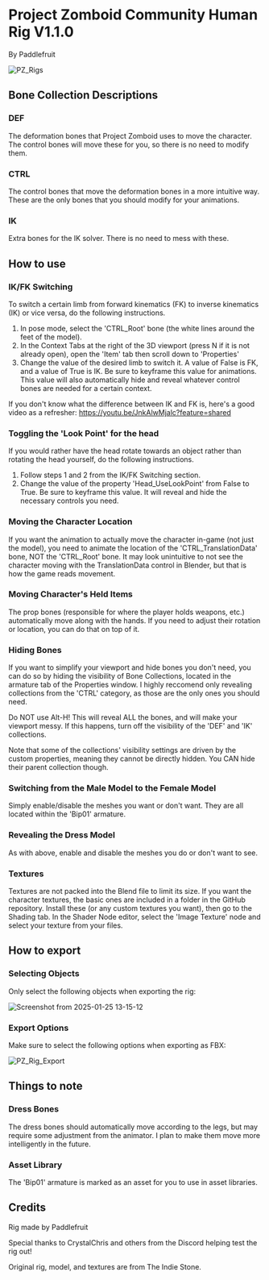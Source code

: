 # Project Zomboid Community Human Rig V1.1.0
By Paddlefruit

![PZ_Rigs](https://github.com/user-attachments/assets/8cb978a5-4bfa-4b4e-b7ce-79d22cc2e92f)


## Bone Collection Descriptions

### DEF
The deformation bones that Project Zomboid uses to move the character. The control bones will move these for you, so there is no need to modify them.

### CTRL
The control bones that move the deformation bones in a more intuitive way. These are the only bones that you should modify for your animations.

### IK
Extra bones for the IK solver. There is no need to mess with these.

## How to use

### IK/FK Switching
To switch a certain limb from forward kinematics (FK) to inverse kinematics (IK) or vice versa, do the following instructions.
1. In pose mode, select the 'CTRL_Root' bone (the white lines around the feet of the model).
2. In the Context Tabs at the right of the 3D viewport (press N if it is not already open), open the 'Item' tab then scroll down to 'Properties'
3. Change the value of the desired limb to switch it. A value of False is FK, and a value of True is IK. Be sure to keyframe this value for animations. This value will also automatically hide and reveal whatever control bones are needed for a certain context.

If you don't know what the difference between IK and FK is, here's a good video as a refresher:
https://youtu.be/JnkAlwMjalc?feature=shared
   
### Toggling the 'Look Point' for the head
If you would rather have the head rotate towards an object rather than rotating the head yourself, do the following instructions.
1. Follow steps 1 and 2 from the IK/FK Switching section.
2. Change the value of the property 'Head_UseLookPoint' from False to True. Be sure to keyframe this value. It will reveal and hide the necessary controls you need.

### Moving the Character Location
If you want the animation to actually move the character in-game (not just the model), you need to animate the location of the 'CTRL_TranslationData' bone, NOT the 'CTRL_Root' bone. It may look unintuitive to not see the character moving with the TranslationData control in Blender, but that is how the game reads movement.

### Moving Character's Held Items
The prop bones (responsible for where the player holds weapons, etc.) automatically move along with the hands. If you need to adjust their rotation or location, you can do that on top of it. 

### Hiding Bones
If you want to simplify your viewport and hide bones you don't need, you can do so by hiding the visibility of Bone Collections, located in the armature tab of the Properties window. I highly reccomend only revealing collections from the 'CTRL' category, as those are the only ones you should need.

Do NOT use Alt-H! This will reveal ALL the bones, and will make your viewport messy. If this happens, turn off the visibility of the 'DEF' and 'IK' collections.

Note that some of the collections' visibility settings are driven by the custom properties, meaning they cannot be directly hidden. You CAN hide their parent collection though.

### Switching from the Male Model to the Female Model
Simply enable/disable the meshes you want or don't want. They are all located within the 'Bip01' armature.

### Revealing the Dress Model
As with above, enable and disable the meshes you do or don't want to see.

### Textures
Textures are not packed into the Blend file to limit its size. If you want the character textures, the basic ones are included in a folder in the GitHub repository. Install these (or any custom textures you want), then go to the Shading tab. In the Shader Node editor, select the 'Image Texture' node and select your texture from your files.

## How to export

### Selecting Objects
Only select the following objects when exporting the rig:

![Screenshot from 2025-01-25 13-15-12](https://github.com/user-attachments/assets/9b4b58f1-1e8e-40b8-b838-fc86335015ba)


### Export Options
Make sure to select the following options when exporting as FBX:

![PZ_Rig_Export](https://github.com/user-attachments/assets/0ab9ff5b-404e-4263-8a02-cea3bdf2ae94)


## Things to note

### Dress Bones
The dress bones should automatically move according to the legs, but may require some adjustment from the animator. I plan to make them move more intelligently in the future.

### Asset Library
The 'Bip01' armature is marked as an asset for you to use in asset libraries.

## Credits
Rig made by Paddlefruit

Special thanks to CrystalChris and others from the Discord helping test the rig out!

Original rig, model, and textures are from The Indie Stone.
